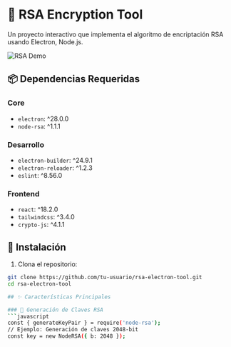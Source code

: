 # 🔐 RSA Encryption Tool

Un proyecto interactivo que implementa el algoritmo de encriptación RSA usando Electron, Node.js.

![RSA Demo](https://via.placeholder.com/800x400?text=RSA+Encryption+Demo)

## 📦 Dependencias Requeridas

### Core
- `electron`: ^28.0.0
- `node-rsa`: ^1.1.1

### Desarrollo
- `electron-builder`: ^24.9.1
- `electron-reloader`: ^1.2.3
- `eslint`: ^8.56.0

### Frontend
- `react`: ^18.2.0
- `tailwindcss`: ^3.4.0
- `crypto-js`: ^4.1.1

## 🚀 Instalación

1. Clona el repositorio:
```bash
git clone https://github.com/tu-usuario/rsa-electron-tool.git
cd rsa-electron-tool

## ✨ Características Principales

### 🔑 Generación de Claves RSA
```javascript
const { generateKeyPair } = require('node-rsa');
// Ejemplo: Generación de claves 2048-bit
const key = new NodeRSA({ b: 2048 });